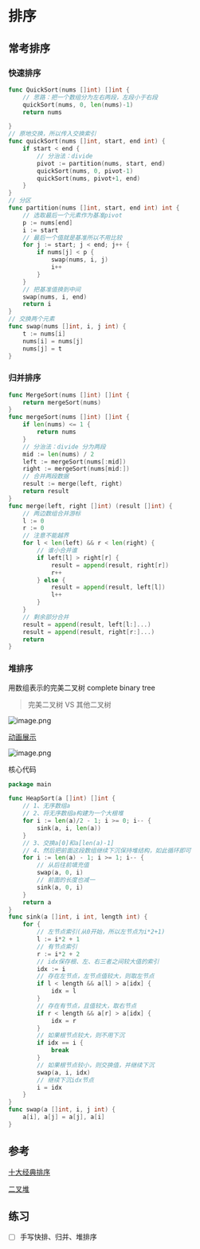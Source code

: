# 排序

## 常考排序

### 快速排序

```go
func QuickSort(nums []int) []int {
    // 思路：把一个数组分为左右两段，左段小于右段
    quickSort(nums, 0, len(nums)-1)
    return nums

}
// 原地交换，所以传入交换索引
func quickSort(nums []int, start, end int) {
    if start < end {
        // 分治法：divide
        pivot := partition(nums, start, end)
        quickSort(nums, 0, pivot-1)
        quickSort(nums, pivot+1, end)
    }
}
// 分区
func partition(nums []int, start, end int) int {
    // 选取最后一个元素作为基准pivot
    p := nums[end]
    i := start
    // 最后一个值就是基准所以不用比较
    for j := start; j < end; j++ {
        if nums[j] < p {
            swap(nums, i, j)
            i++
        }
    }
    // 把基准值换到中间
    swap(nums, i, end)
    return i
}
// 交换两个元素
func swap(nums []int, i, j int) {
    t := nums[i]
    nums[i] = nums[j]
    nums[j] = t
}
```

### 归并排序

```go
func MergeSort(nums []int) []int {
    return mergeSort(nums)
}
func mergeSort(nums []int) []int {
    if len(nums) <= 1 {
        return nums
    }
    // 分治法：divide 分为两段
    mid := len(nums) / 2
    left := mergeSort(nums[:mid])
    right := mergeSort(nums[mid:])
    // 合并两段数据
    result := merge(left, right)
    return result
}
func merge(left, right []int) (result []int) {
    // 两边数组合并游标
    l := 0
    r := 0
    // 注意不能越界
    for l < len(left) && r < len(right) {
        // 谁小合并谁
        if left[l] > right[r] {
            result = append(result, right[r])
            r++
        } else {
            result = append(result, left[l])
            l++
        }
    }
    // 剩余部分合并
    result = append(result, left[l:]...)
    result = append(result, right[r:]...)
    return
}
```

### 堆排序

用数组表示的完美二叉树 complete binary tree

> 完美二叉树 VS 其他二叉树

![image.png](https://img.fuiboom.com/img/tree_type.png)

[动画展示](https://www.bilibili.com/video/av18980178/)

![image.png](https://img.fuiboom.com/img/heap.png)

核心代码

```go
package main

func HeapSort(a []int) []int {
    // 1、无序数组a
	// 2、将无序数组a构建为一个大根堆
	for i := len(a)/2 - 1; i >= 0; i-- {
		sink(a, i, len(a))
	}
	// 3、交换a[0]和a[len(a)-1]
	// 4、然后把前面这段数组继续下沉保持堆结构，如此循环即可
	for i := len(a) - 1; i >= 1; i-- {
		// 从后往前填充值
		swap(a, 0, i)
		// 前面的长度也减一
		sink(a, 0, i)
	}
	return a
}
func sink(a []int, i int, length int) {
	for {
		// 左节点索引(从0开始，所以左节点为i*2+1)
		l := i*2 + 1
		// 有节点索引
		r := i*2 + 2
		// idx保存根、左、右三者之间较大值的索引
		idx := i
		// 存在左节点，左节点值较大，则取左节点
		if l < length && a[l] > a[idx] {
			idx = l
		}
		// 存在有节点，且值较大，取右节点
		if r < length && a[r] > a[idx] {
			idx = r
		}
		// 如果根节点较大，则不用下沉
		if idx == i {
			break
		}
		// 如果根节点较小，则交换值，并继续下沉
		swap(a, i, idx)
		// 继续下沉idx节点
		i = idx
	}
}
func swap(a []int, i, j int) {
	a[i], a[j] = a[j], a[i]
}

```

## 参考

[十大经典排序](https://www.cnblogs.com/onepixel/p/7674659.html)

[二叉堆](https://labuladong.gitbook.io/algo/shu-ju-jie-gou-xi-lie/er-cha-dui-xiang-jie-shi-xian-you-xian-ji-dui-lie)

## 练习

- [ ] 手写快排、归并、堆排序
